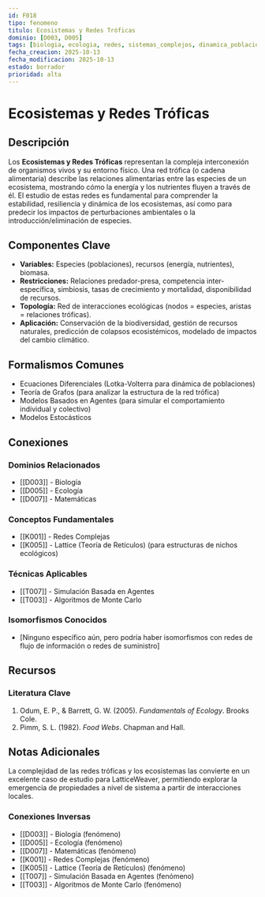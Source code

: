 ```yaml
---
id: F018
tipo: fenomeno
titulo: Ecosistemas y Redes Tróficas
dominio: [D003, D005]
tags: [biologia, ecologia, redes, sistemas_complejos, dinamica_poblaciones]
fecha_creacion: 2025-10-13
fecha_modificacion: 2025-10-13
estado: borrador
prioridad: alta
---
```


# Ecosistemas y Redes Tróficas

## Descripción

Los **Ecosistemas y Redes Tróficas** representan la compleja interconexión de organismos vivos y su entorno físico. Una red trófica (o cadena alimentaria) describe las relaciones alimentarias entre las especies de un ecosistema, mostrando cómo la energía y los nutrientes fluyen a través de él. El estudio de estas redes es fundamental para comprender la estabilidad, resiliencia y dinámica de los ecosistemas, así como para predecir los impactos de perturbaciones ambientales o la introducción/eliminación de especies.

## Componentes Clave

- **Variables:** Especies (poblaciones), recursos (energía, nutrientes), biomasa.
- **Restricciones:** Relaciones predador-presa, competencia inter-específica, simbiosis, tasas de crecimiento y mortalidad, disponibilidad de recursos.
- **Topología:** Red de interacciones ecológicas (nodos = especies, aristas = relaciones tróficas).
- **Aplicación:** Conservación de la biodiversidad, gestión de recursos naturales, predicción de colapsos ecosistémicos, modelado de impactos del cambio climático.

## Formalismos Comunes

- Ecuaciones Diferenciales (Lotka-Volterra para dinámica de poblaciones)
- Teoría de Grafos (para analizar la estructura de la red trófica)
- Modelos Basados en Agentes (para simular el comportamiento individual y colectivo)
- Modelos Estocásticos

## Conexiones

### Dominios Relacionados
- [[D003]] - Biología
- [[D005]] - Ecología
- [[D007]] - Matemáticas

### Conceptos Fundamentales
- [[K001]] - Redes Complejas
- [[K005]] - Lattice (Teoría de Retículos) (para estructuras de nichos ecológicos)

### Técnicas Aplicables
- [[T007]] - Simulación Basada en Agentes
- [[T003]] - Algoritmos de Monte Carlo

### Isomorfismos Conocidos
- [Ninguno específico aún, pero podría haber isomorfismos con redes de flujo de información o redes de suministro]

## Recursos

### Literatura Clave
1.  Odum, E. P., & Barrett, G. W. (2005). *Fundamentals of Ecology*. Brooks Cole.
2.  Pimm, S. L. (1982). *Food Webs*. Chapman and Hall.

## Notas Adicionales

La complejidad de las redes tróficas y los ecosistemas las convierte en un excelente caso de estudio para LatticeWeaver, permitiendo explorar la emergencia de propiedades a nivel de sistema a partir de interacciones locales.

### Conexiones Inversas
- [[D003]] - Biología (fenómeno)
- [[D005]] - Ecología (fenómeno)
- [[D007]] - Matemáticas (fenómeno)
- [[K001]] - Redes Complejas (fenómeno)
- [[K005]] - Lattice (Teoría de Retículos) (fenómeno)
- [[T007]] - Simulación Basada en Agentes (fenómeno)
- [[T003]] - Algoritmos de Monte Carlo (fenómeno)

